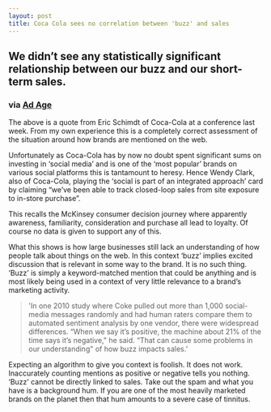 ```yaml
---
layout: post
title: Coca Cola sees no correlation between 'buzz' and sales
---
```


## We didn’t see any statistically significant relationship between our buzz and our short-term sales.

### via [Ad Age](http://adage.com/article/cmo-strategy/coca-cola-sees-sales-impact-online-buzz-digital-display-effective-tv/240409/)

The above is a quote from Eric Schimdt of Coca-Cola at a conference last week. From my own experience this is a completely correct assessment of the situation around how brands are mentioned on the web.

Unfortunately as Coca-Cola has by now no doubt spent significant sums on investing in ‘social media’ and is one of the ‘most popular’ brands on various social platforms this is tantamount to heresy. Hence Wendy Clark, also of Coca-Cola, playing the ‘social is part of an integrated approach’ card by claiming “we’ve been able to track closed-loop sales from site exposure to in-store purchase”.

This recalls the McKinsey consumer decision journey where apparently awareness, familiarity, consideration and purchase all lead to loyalty. Of course no data is given to support any of this.

What this shows is how large businesses still lack an understanding of how people talk about things on the web. In this context ‘buzz’ implies excited discussion that is relevant in some way to the brand. It is no such thing. ‘Buzz’ is simply a keyword-matched mention that could be anything and is most likely being used in a context of very little relevance to a brand’s marketing activity.

> 'In one 2010 study where Coke pulled out more than 1,000 social-media messages randomly and had human raters compare them to automated sentiment analysis by one vendor, there were widespread differences. “When we say it’s positive, the machine about 21% of the time says it’s negative," he said. “That can cause some problems in our understanding" of how buzz impacts sales.’

Expecting an algorithm to give you context is foolish. It does not work. Inaccurately counting mentions as positive or negative tells you nothing.
‘Buzz’ cannot be directly linked to sales. Take out the spam and what you have is a background hum. If you are one of the most heavily marketed brands on the planet then that hum amounts to a severe case of tinnitus.